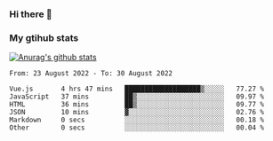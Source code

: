 ### Hi there 👋

### My gtihub stats

[![Anurag's github stats](https://github-readme-stats.vercel.app/api?username=gaozhidong)](https://github.com/gaozhidong/github-readme-stats)

<!--START_SECTION:waka-->

```text
From: 23 August 2022 - To: 30 August 2022

Vue.js       4 hrs 47 mins   ███████████████████▒░░░░░   77.27 %
JavaScript   37 mins         ██▒░░░░░░░░░░░░░░░░░░░░░░   09.97 %
HTML         36 mins         ██▒░░░░░░░░░░░░░░░░░░░░░░   09.77 %
JSON         10 mins         ▓░░░░░░░░░░░░░░░░░░░░░░░░   02.76 %
Markdown     0 secs          ░░░░░░░░░░░░░░░░░░░░░░░░░   00.18 %
Other        0 secs          ░░░░░░░░░░░░░░░░░░░░░░░░░   00.04 %
```

<!--END_SECTION:waka-->
